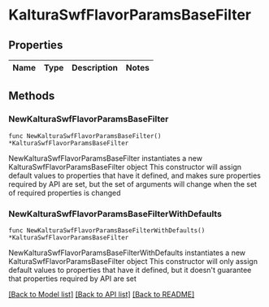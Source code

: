# KalturaSwfFlavorParamsBaseFilter

## Properties

Name | Type | Description | Notes
------------ | ------------- | ------------- | -------------

## Methods

### NewKalturaSwfFlavorParamsBaseFilter

`func NewKalturaSwfFlavorParamsBaseFilter() *KalturaSwfFlavorParamsBaseFilter`

NewKalturaSwfFlavorParamsBaseFilter instantiates a new KalturaSwfFlavorParamsBaseFilter object
This constructor will assign default values to properties that have it defined,
and makes sure properties required by API are set, but the set of arguments
will change when the set of required properties is changed

### NewKalturaSwfFlavorParamsBaseFilterWithDefaults

`func NewKalturaSwfFlavorParamsBaseFilterWithDefaults() *KalturaSwfFlavorParamsBaseFilter`

NewKalturaSwfFlavorParamsBaseFilterWithDefaults instantiates a new KalturaSwfFlavorParamsBaseFilter object
This constructor will only assign default values to properties that have it defined,
but it doesn't guarantee that properties required by API are set


[[Back to Model list]](../README.md#documentation-for-models) [[Back to API list]](../README.md#documentation-for-api-endpoints) [[Back to README]](../README.md)


